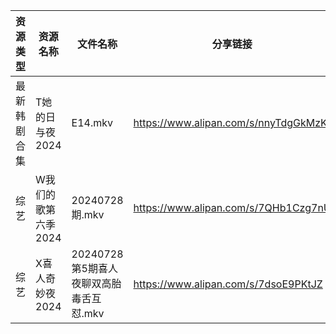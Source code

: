 | 资源类型   | 资源名称         | 文件名称                       | 分享链接                                 | 更新时间                |
| ------ | ------------ | -------------------------- | ------------------------------------ | ------------------- |
| 最新韩剧合集 | T她的日与夜2024   | E14.mkv                    | https://www.alipan.com/s/nnyTdgGkMzK | 2024-07-29 00:09:25 |
| 综艺     | W我们的歌第六季2024 | 20240728期.mkv              | https://www.alipan.com/s/7QHb1Czg7nU | 2024-07-29 00:08:34 |
| 综艺     | X喜人奇妙夜2024   | 20240728第5期喜人夜聊双高胎毒舌互怼.mkv | https://www.alipan.com/s/7dsoE9PKtJZ | 2024-07-29 00:08:39 |
